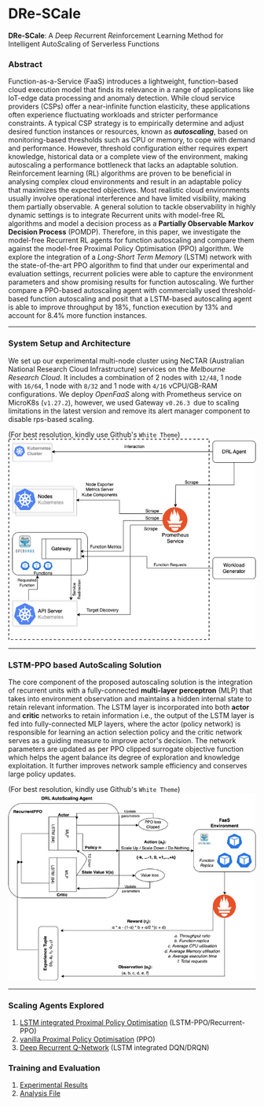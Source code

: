 # DRe-SCale
__DRe-SCale__: A *D*eep *Re*current *Re*inforcement Learning Method for Intelligent Auto*Sc*aling of Serverless Functions

### Abstract <br>
Function-as-a-Service (FaaS) introduces a lightweight, function-based cloud execution model that finds its relevance in a range of applications like IoT-edge data processing and anomaly detection. While cloud service providers (CSPs) offer a near-infinite function elasticity, these applications often experience fluctuating workloads and stricter performance constraints. A typical CSP strategy is to empirically determine and adjust desired function instances or resources, known as __*autoscaling*__, based on monitoring-based thresholds such as CPU or memory, to cope with demand and performance. However, threshold configuration either requires expert knowledge, historical data or a complete view of the environment, making autoscaling a performance bottleneck that lacks an adaptable solution. Reinforcement learning (RL) algorithms are proven to be beneficial in analysing complex cloud environments and result in an adaptable policy that maximizes the expected objectives. Most realistic cloud environments usually involve operational interference and have limited visibility, making them partially observable. A general solution to tackle observability in highly dynamic settings is to integrate Recurrent units with model-free RL algorithms and model a decision process as a __Partially Observable Markov Decision Process__ (POMDP). Therefore, in this paper, we investigate the model-free Recurrent RL agents for function autoscaling and compare them against the model-free Proximal Policy Optimisation (PPO) algorithm. We explore the integration of a *Long-Short Term Memory* (LSTM) network with the state-of-the-art PPO algorithm to find that under our experimental and evaluation settings, recurrent policies were able to capture the environment parameters and show promising results for function autoscaling. We further compare a PPO-based autoscaling agent with commercially used threshold-based function autoscaling and posit that a LSTM-based autoscaling agent is able to improve throughput by 18%, function execution by 13% and account for 8.4% more function instances.

---
### System Setup and Architecture <br>
We set up our experimental multi-node cluster using NeCTAR (Australian National Research Cloud Infrastructure) services on the *Melbourne Research Cloud*. It includes a combination of 2 nodes with `12/48`, 1 node with `16/64`, 1 node with `8/32` and 1 node with `4/16` vCPU/GB-RAM configurations. We deploy *OpenFaaS* along with Prometheus service on MicroK8s (`v1.27.2`), however, we used Gateway `v0.26.3 `due to scaling limitations in the latest version and remove its alert manager component to disable rps-based scaling.

(For best resolution, kindly use Github's `White Theme`)
![ArchitectureDiagram](./images/systemArchitectureDiagram.png)


---

### LSTM-PPO based AutoScaling Solution
The core component of the proposed autoscaling solution is the integration of recurrent units with a fully-connected __multi-layer perceptron__ (MLP) that takes into environment observation and maintains a hidden internal state to retain relevant information. The LSTM layer is incorporated into both __actor__ and __critic__ networks to retain information i.e., the output of the LSTM layer is fed into fully-connected MLP layers, where the actor (policy network) is responsible for learning an action selection policy and the critic network serves as a guiding measure to improve actor's decision. The network parameters are updated as per PPO clipped surrogate objective function which helps the agent balance its degree of exploration and knowledge exploitation. It further improves network sample efficiency and conserves large policy updates. 

(For best resolution, kindly use Github's `White Theme`)
![AgentArchitecture](./images/agentArchitecture.png)

---

### Scaling Agents Explored 
1.  [LSTM integrated Proximal Policy Optimisation](./scaling-agents/LSTM-PPO/) (LSTM-PPO/Recurrent-PPO)
2.  [vanilla Proximal Policy Optimisation](./scaling-agents/PPO/) (PPO)
3.  [Deep Recurrent Q-Network](./scaling-agents/DRQN/) (LSTM integrated DQN/DRQN)

### Training and Evaluation
1.  [Experimental Results](/experimental-results/images/)
2.  [Analysis File](./experimental-results/analysisUtility.ipynb)